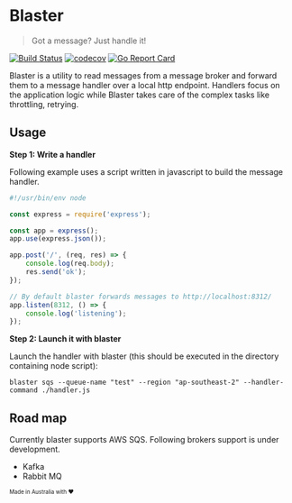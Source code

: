 # Blaster
> Got a message? Just handle it!

[![Build Status](https://travis-ci.org/buddyspike/blaster.svg?branch=master)](https://travis-ci.org/buddyspike/blaster) [![codecov](https://codecov.io/gh/buddyspike/blaster/branch/master/graph/badge.svg)](https://codecov.io/gh/buddyspike/blaster) [![Go Report Card](https://goreportcard.com/badge/github.com/buddyspike/blaster)](https://goreportcard.com/report/github.com/buddyspike/blaster)

Blaster is a utility to read messages from a message broker and forward them to a message handler over a local http endpoint. Handlers focus on the application logic while Blaster takes care of the complex tasks like throttling, retrying.

## Usage

**Step 1: Write a handler**

Following example uses a script written in javascript to build the message handler.

```javascript
#!/usr/bin/env node

const express = require('express');

const app = express();
app.use(express.json());

app.post('/', (req, res) => {
    console.log(req.body);
    res.send('ok');
});

// By default blaster forwards messages to http://localhost:8312/
app.listen(8312, () => { 
    console.log('listening');
});
```

**Step 2: Launch it with blaster**

Launch the handler with blaster (this should be executed in the directory containing node script):

```
blaster sqs --queue-name "test" --region "ap-southeast-2" --handler-command ./handler.js
```


## Road map

Currently blaster supports AWS SQS. Following brokers support is under development.

- Kafka
- Rabbit MQ


<sub><sup>Made in Australia with ❤ <sub><sup>
